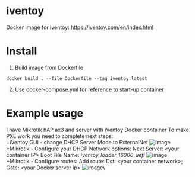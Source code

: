 # iventoy
Docker image for iventoy: https://iventoy.com/en/index.html
# Install
1. Build image from Dockerfile
```
docker build . --file Dockerfile --tag iventoy:latest
```
2. Use docker-compose.yml for reference to start-up container
# Example usage
I have Mikrotik hAP ax3 and server with iVentoy Docker container
To make PXE work you need to complete next steps:\
+iVentoy GUI - change DHCP Server Mode to ExternalNet
![image](https://github.com/user-attachments/assets/e9686ae9-2876-40e2-b86b-3e0d0c6b5f46)\
+Mikrotik - Configure your DHCP Network options:
Next Server: \<your container IP>
Boot File Name: _iventoy_loader_16000_uefi_
![image](https://github.com/user-attachments/assets/53574126-1766-4d39-84e1-41a1bec2ae4c)\
+Mikrotik - Configure routes:
Add route: 
Dst: \<your container network>; Gate: \<your Docker server ip>
![image](https://github.com/user-attachments/assets/28c0af81-af29-490f-a61d-075d1baa0715)\
